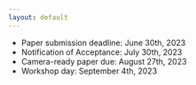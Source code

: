 ```yaml
---
layout: default
---
```


* Paper submission deadline: June 30th, 2023
* Notification of Acceptance: July 30th, 2023
* Camera-ready paper due: August 27th, 2023 
* Workshop day: September 4th, 2023
